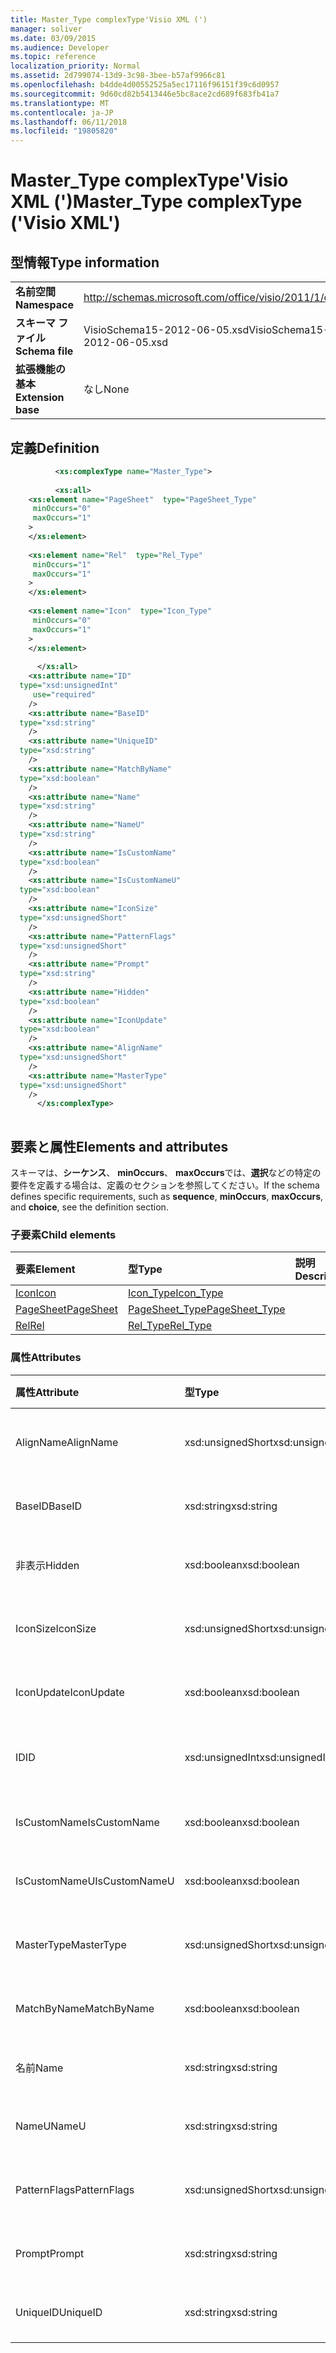 ```yaml
---
title: Master_Type complexType'Visio XML (')
manager: soliver
ms.date: 03/09/2015
ms.audience: Developer
ms.topic: reference
localization_priority: Normal
ms.assetid: 2d799074-13d9-3c98-3bee-b57af9966c81
ms.openlocfilehash: b4dde4d00552525a5ec17116f96151f39c6d0957
ms.sourcegitcommit: 9d60cd82b5413446e5bc8ace2cd689f683fb41a7
ms.translationtype: MT
ms.contentlocale: ja-JP
ms.lasthandoff: 06/11/2018
ms.locfileid: "19805820"
---
```

# <a name="mastertype-complextype-visio-xml"></a><span data-ttu-id="16dd7-102">Master_Type complexType'Visio XML (')</span><span class="sxs-lookup"><span data-stu-id="16dd7-102">Master_Type complexType ('Visio XML')</span></span>

## <a name="type-information"></a><span data-ttu-id="16dd7-103">型情報</span><span class="sxs-lookup"><span data-stu-id="16dd7-103">Type information</span></span>

|||
|:-----|:-----|
|<span data-ttu-id="16dd7-104">**名前空間**</span><span class="sxs-lookup"><span data-stu-id="16dd7-104">**Namespace**</span></span> <br/> |http://schemas.microsoft.com/office/visio/2011/1/core  <br/> |
|<span data-ttu-id="16dd7-105">**スキーマ ファイル**</span><span class="sxs-lookup"><span data-stu-id="16dd7-105">**Schema file**</span></span> <br/> |<span data-ttu-id="16dd7-106">VisioSchema15-2012-06-05.xsd</span><span class="sxs-lookup"><span data-stu-id="16dd7-106">VisioSchema15-2012-06-05.xsd</span></span>  <br/> |
|<span data-ttu-id="16dd7-107">**拡張機能の基本**</span><span class="sxs-lookup"><span data-stu-id="16dd7-107">**Extension base**</span></span> <br/> |<span data-ttu-id="16dd7-108">なし</span><span class="sxs-lookup"><span data-stu-id="16dd7-108">None</span></span>  <br/> |
   
## <a name="definition"></a><span data-ttu-id="16dd7-109">定義</span><span class="sxs-lookup"><span data-stu-id="16dd7-109">Definition</span></span>

```XML
          <xs:complexType name="Master_Type">
          
          <xs:all>
    <xs:element name="PageSheet"  type="PageSheet_Type"
     minOccurs="0"
     maxOccurs="1"
    >
    </xs:element>
    
    <xs:element name="Rel"  type="Rel_Type"
     minOccurs="1"
     maxOccurs="1"
    >
    </xs:element>
    
    <xs:element name="Icon"  type="Icon_Type"
     minOccurs="0"
     maxOccurs="1"
    >
    </xs:element>
    
      </xs:all>
    <xs:attribute name="ID"
  type="xsd:unsignedInt"
     use="required"
    />
    <xs:attribute name="BaseID"
  type="xsd:string"
    />
    <xs:attribute name="UniqueID"
  type="xsd:string"
    />
    <xs:attribute name="MatchByName"
  type="xsd:boolean"
    />
    <xs:attribute name="Name"
  type="xsd:string"
    />
    <xs:attribute name="NameU"
  type="xsd:string"
    />
    <xs:attribute name="IsCustomName"
  type="xsd:boolean"
    />
    <xs:attribute name="IsCustomNameU"
  type="xsd:boolean"
    />
    <xs:attribute name="IconSize"
  type="xsd:unsignedShort"
    />
    <xs:attribute name="PatternFlags"
  type="xsd:unsignedShort"
    />
    <xs:attribute name="Prompt"
  type="xsd:string"
    />
    <xs:attribute name="Hidden"
  type="xsd:boolean"
    />
    <xs:attribute name="IconUpdate"
  type="xsd:boolean"
    />
    <xs:attribute name="AlignName"
  type="xsd:unsignedShort"
    />
    <xs:attribute name="MasterType"
  type="xsd:unsignedShort"
    />
      </xs:complexType>
      
```

## <a name="elements-and-attributes"></a><span data-ttu-id="16dd7-110">要素と属性</span><span class="sxs-lookup"><span data-stu-id="16dd7-110">Elements and attributes</span></span>

<span data-ttu-id="16dd7-111">スキーマは、**シーケンス**、 **minOccurs**、 **maxOccurs**では、**選択**などの特定の要件を定義する場合は、定義のセクションを参照してください。</span><span class="sxs-lookup"><span data-stu-id="16dd7-111">If the schema defines specific requirements, such as **sequence**, **minOccurs**, **maxOccurs**, and **choice**, see the definition section.</span></span> 
  
### <a name="child-elements"></a><span data-ttu-id="16dd7-112">子要素</span><span class="sxs-lookup"><span data-stu-id="16dd7-112">Child elements</span></span>

|<span data-ttu-id="16dd7-113">**要素**</span><span class="sxs-lookup"><span data-stu-id="16dd7-113">**Element**</span></span>|<span data-ttu-id="16dd7-114">**型**</span><span class="sxs-lookup"><span data-stu-id="16dd7-114">**Type**</span></span>|<span data-ttu-id="16dd7-115">**説明**</span><span class="sxs-lookup"><span data-stu-id="16dd7-115">**Description**</span></span>|
|:-----|:-----|:-----|
|[<span data-ttu-id="16dd7-116">Icon</span><span class="sxs-lookup"><span data-stu-id="16dd7-116">Icon</span></span>](icon-element-master_type-complextypevisio-xml.md) <br/> |[<span data-ttu-id="16dd7-117">Icon_Type</span><span class="sxs-lookup"><span data-stu-id="16dd7-117">Icon_Type</span></span>](icon_type-complextypevisio-xml.md) <br/> ||
|[<span data-ttu-id="16dd7-118">PageSheet</span><span class="sxs-lookup"><span data-stu-id="16dd7-118">PageSheet</span></span>](pagesheet-element-master_type-complextypevisio-xml.md) <br/> |[<span data-ttu-id="16dd7-119">PageSheet_Type</span><span class="sxs-lookup"><span data-stu-id="16dd7-119">PageSheet_Type</span></span>](pagesheet_type-complextypevisio-xml.md) <br/> ||
|[<span data-ttu-id="16dd7-120">Rel</span><span class="sxs-lookup"><span data-stu-id="16dd7-120">Rel</span></span>](rel-element-master_type-complextypevisio-xml.md) <br/> |[<span data-ttu-id="16dd7-121">Rel_Type</span><span class="sxs-lookup"><span data-stu-id="16dd7-121">Rel_Type</span></span>](rel_type-complextypevisio-xml.md) <br/> ||
   
### <a name="attributes"></a><span data-ttu-id="16dd7-122">属性</span><span class="sxs-lookup"><span data-stu-id="16dd7-122">Attributes</span></span>

|<span data-ttu-id="16dd7-123">**属性**</span><span class="sxs-lookup"><span data-stu-id="16dd7-123">**Attribute**</span></span>|<span data-ttu-id="16dd7-124">**型**</span><span class="sxs-lookup"><span data-stu-id="16dd7-124">**Type**</span></span>|<span data-ttu-id="16dd7-125">**必須**</span><span class="sxs-lookup"><span data-stu-id="16dd7-125">**Required**</span></span>|<span data-ttu-id="16dd7-126">**説明**</span><span class="sxs-lookup"><span data-stu-id="16dd7-126">**Description**</span></span>|<span data-ttu-id="16dd7-127">**使用可能な値**</span><span class="sxs-lookup"><span data-stu-id="16dd7-127">**Possible values**</span></span>|
|:-----|:-----|:-----|:-----|:-----|
|<span data-ttu-id="16dd7-128">AlignName</span><span class="sxs-lookup"><span data-stu-id="16dd7-128">AlignName</span></span>  <br/> |<span data-ttu-id="16dd7-129">xsd:unsignedShort</span><span class="sxs-lookup"><span data-stu-id="16dd7-129">xsd:unsignedShort</span></span>  <br/> |<span data-ttu-id="16dd7-130">省略可能</span><span class="sxs-lookup"><span data-stu-id="16dd7-130">optional</span></span>  <br/> ||<span data-ttu-id="16dd7-131">Xsd:unsignedShort の値を入力します。</span><span class="sxs-lookup"><span data-stu-id="16dd7-131">Values of the xsd:unsignedShort type.</span></span>  <br/> |
|<span data-ttu-id="16dd7-132">BaseID</span><span class="sxs-lookup"><span data-stu-id="16dd7-132">BaseID</span></span>  <br/> |<span data-ttu-id="16dd7-133">xsd:string</span><span class="sxs-lookup"><span data-stu-id="16dd7-133">xsd:string</span></span>  <br/> |<span data-ttu-id="16dd7-134">省略可能</span><span class="sxs-lookup"><span data-stu-id="16dd7-134">optional</span></span>  <br/> ||<span data-ttu-id="16dd7-135">Xsd:string の値を入力します。</span><span class="sxs-lookup"><span data-stu-id="16dd7-135">Values of the xsd:string type.</span></span>  <br/> |
|<span data-ttu-id="16dd7-136">非表示</span><span class="sxs-lookup"><span data-stu-id="16dd7-136">Hidden</span></span>  <br/> |<span data-ttu-id="16dd7-137">xsd:boolean</span><span class="sxs-lookup"><span data-stu-id="16dd7-137">xsd:boolean</span></span>  <br/> |<span data-ttu-id="16dd7-138">省略可能</span><span class="sxs-lookup"><span data-stu-id="16dd7-138">optional</span></span>  <br/> ||<span data-ttu-id="16dd7-139">Xsd:boolean の値を入力します。</span><span class="sxs-lookup"><span data-stu-id="16dd7-139">Values of the xsd:boolean type.</span></span>  <br/> |
|<span data-ttu-id="16dd7-140">IconSize</span><span class="sxs-lookup"><span data-stu-id="16dd7-140">IconSize</span></span>  <br/> |<span data-ttu-id="16dd7-141">xsd:unsignedShort</span><span class="sxs-lookup"><span data-stu-id="16dd7-141">xsd:unsignedShort</span></span>  <br/> |<span data-ttu-id="16dd7-142">省略可能</span><span class="sxs-lookup"><span data-stu-id="16dd7-142">optional</span></span>  <br/> ||<span data-ttu-id="16dd7-143">Xsd:unsignedShort の値を入力します。</span><span class="sxs-lookup"><span data-stu-id="16dd7-143">Values of the xsd:unsignedShort type.</span></span>  <br/> |
|<span data-ttu-id="16dd7-144">IconUpdate</span><span class="sxs-lookup"><span data-stu-id="16dd7-144">IconUpdate</span></span>  <br/> |<span data-ttu-id="16dd7-145">xsd:boolean</span><span class="sxs-lookup"><span data-stu-id="16dd7-145">xsd:boolean</span></span>  <br/> |<span data-ttu-id="16dd7-146">省略可能</span><span class="sxs-lookup"><span data-stu-id="16dd7-146">optional</span></span>  <br/> ||<span data-ttu-id="16dd7-147">Xsd:boolean の値を入力します。</span><span class="sxs-lookup"><span data-stu-id="16dd7-147">Values of the xsd:boolean type.</span></span>  <br/> |
|<span data-ttu-id="16dd7-148">ID</span><span class="sxs-lookup"><span data-stu-id="16dd7-148">ID</span></span>  <br/> |<span data-ttu-id="16dd7-149">xsd:unsignedInt</span><span class="sxs-lookup"><span data-stu-id="16dd7-149">xsd:unsignedInt</span></span>  <br/> |<span data-ttu-id="16dd7-150">必須</span><span class="sxs-lookup"><span data-stu-id="16dd7-150">required</span></span>  <br/> ||<span data-ttu-id="16dd7-151">Xsd:unsignedInt の値を入力します。</span><span class="sxs-lookup"><span data-stu-id="16dd7-151">Values of the xsd:unsignedInt type.</span></span>  <br/> |
|<span data-ttu-id="16dd7-152">IsCustomName</span><span class="sxs-lookup"><span data-stu-id="16dd7-152">IsCustomName</span></span>  <br/> |<span data-ttu-id="16dd7-153">xsd:boolean</span><span class="sxs-lookup"><span data-stu-id="16dd7-153">xsd:boolean</span></span>  <br/> |<span data-ttu-id="16dd7-154">省略可能</span><span class="sxs-lookup"><span data-stu-id="16dd7-154">optional</span></span>  <br/> ||<span data-ttu-id="16dd7-155">Xsd:boolean の値を入力します。</span><span class="sxs-lookup"><span data-stu-id="16dd7-155">Values of the xsd:boolean type.</span></span>  <br/> |
|<span data-ttu-id="16dd7-156">IsCustomNameU</span><span class="sxs-lookup"><span data-stu-id="16dd7-156">IsCustomNameU</span></span>  <br/> |<span data-ttu-id="16dd7-157">xsd:boolean</span><span class="sxs-lookup"><span data-stu-id="16dd7-157">xsd:boolean</span></span>  <br/> |<span data-ttu-id="16dd7-158">省略可能</span><span class="sxs-lookup"><span data-stu-id="16dd7-158">optional</span></span>  <br/> ||<span data-ttu-id="16dd7-159">Xsd:boolean の値を入力します。</span><span class="sxs-lookup"><span data-stu-id="16dd7-159">Values of the xsd:boolean type.</span></span>  <br/> |
|<span data-ttu-id="16dd7-160">MasterType</span><span class="sxs-lookup"><span data-stu-id="16dd7-160">MasterType</span></span>  <br/> |<span data-ttu-id="16dd7-161">xsd:unsignedShort</span><span class="sxs-lookup"><span data-stu-id="16dd7-161">xsd:unsignedShort</span></span>  <br/> |<span data-ttu-id="16dd7-162">省略可能</span><span class="sxs-lookup"><span data-stu-id="16dd7-162">optional</span></span>  <br/> ||<span data-ttu-id="16dd7-163">Xsd:unsignedShort の値を入力します。</span><span class="sxs-lookup"><span data-stu-id="16dd7-163">Values of the xsd:unsignedShort type.</span></span>  <br/> |
|<span data-ttu-id="16dd7-164">MatchByName</span><span class="sxs-lookup"><span data-stu-id="16dd7-164">MatchByName</span></span>  <br/> |<span data-ttu-id="16dd7-165">xsd:boolean</span><span class="sxs-lookup"><span data-stu-id="16dd7-165">xsd:boolean</span></span>  <br/> |<span data-ttu-id="16dd7-166">省略可能</span><span class="sxs-lookup"><span data-stu-id="16dd7-166">optional</span></span>  <br/> ||<span data-ttu-id="16dd7-167">Xsd:boolean の値を入力します。</span><span class="sxs-lookup"><span data-stu-id="16dd7-167">Values of the xsd:boolean type.</span></span>  <br/> |
|<span data-ttu-id="16dd7-168">名前</span><span class="sxs-lookup"><span data-stu-id="16dd7-168">Name</span></span>  <br/> |<span data-ttu-id="16dd7-169">xsd:string</span><span class="sxs-lookup"><span data-stu-id="16dd7-169">xsd:string</span></span>  <br/> |<span data-ttu-id="16dd7-170">省略可能</span><span class="sxs-lookup"><span data-stu-id="16dd7-170">optional</span></span>  <br/> ||<span data-ttu-id="16dd7-171">Xsd:string の値を入力します。</span><span class="sxs-lookup"><span data-stu-id="16dd7-171">Values of the xsd:string type.</span></span>  <br/> |
|<span data-ttu-id="16dd7-172">NameU</span><span class="sxs-lookup"><span data-stu-id="16dd7-172">NameU</span></span>  <br/> |<span data-ttu-id="16dd7-173">xsd:string</span><span class="sxs-lookup"><span data-stu-id="16dd7-173">xsd:string</span></span>  <br/> |<span data-ttu-id="16dd7-174">省略可能</span><span class="sxs-lookup"><span data-stu-id="16dd7-174">optional</span></span>  <br/> ||<span data-ttu-id="16dd7-175">Xsd:string の値を入力します。</span><span class="sxs-lookup"><span data-stu-id="16dd7-175">Values of the xsd:string type.</span></span>  <br/> |
|<span data-ttu-id="16dd7-176">PatternFlags</span><span class="sxs-lookup"><span data-stu-id="16dd7-176">PatternFlags</span></span>  <br/> |<span data-ttu-id="16dd7-177">xsd:unsignedShort</span><span class="sxs-lookup"><span data-stu-id="16dd7-177">xsd:unsignedShort</span></span>  <br/> |<span data-ttu-id="16dd7-178">省略可能</span><span class="sxs-lookup"><span data-stu-id="16dd7-178">optional</span></span>  <br/> ||<span data-ttu-id="16dd7-179">Xsd:unsignedShort の値を入力します。</span><span class="sxs-lookup"><span data-stu-id="16dd7-179">Values of the xsd:unsignedShort type.</span></span>  <br/> |
|<span data-ttu-id="16dd7-180">Prompt</span><span class="sxs-lookup"><span data-stu-id="16dd7-180">Prompt</span></span>  <br/> |<span data-ttu-id="16dd7-181">xsd:string</span><span class="sxs-lookup"><span data-stu-id="16dd7-181">xsd:string</span></span>  <br/> |<span data-ttu-id="16dd7-182">省略可能</span><span class="sxs-lookup"><span data-stu-id="16dd7-182">optional</span></span>  <br/> ||<span data-ttu-id="16dd7-183">Xsd:string の値を入力します。</span><span class="sxs-lookup"><span data-stu-id="16dd7-183">Values of the xsd:string type.</span></span>  <br/> |
|<span data-ttu-id="16dd7-184">UniqueID</span><span class="sxs-lookup"><span data-stu-id="16dd7-184">UniqueID</span></span>  <br/> |<span data-ttu-id="16dd7-185">xsd:string</span><span class="sxs-lookup"><span data-stu-id="16dd7-185">xsd:string</span></span>  <br/> |<span data-ttu-id="16dd7-186">省略可能</span><span class="sxs-lookup"><span data-stu-id="16dd7-186">optional</span></span>  <br/> ||<span data-ttu-id="16dd7-187">Xsd:string の値を入力します。</span><span class="sxs-lookup"><span data-stu-id="16dd7-187">Values of the xsd:string type.</span></span>  <br/> |
   

